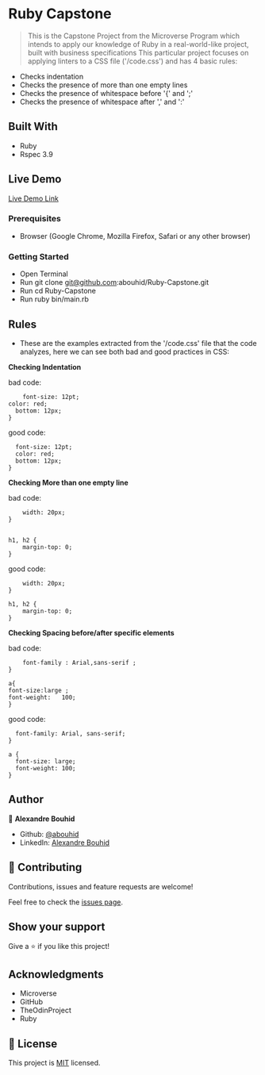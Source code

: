 # Ruby Capstone 

> This is the Capstone Project from the Microverse Program which intends to apply our knowledge of Ruby in a real-world-like project, built with business specifications
> This particular project focuses on applying linters to a CSS file ('/code.css') and has 4 basic rules:
- Checks indentation
- Checks the presence of more than one empty lines
- Checks the presence of whitespace before '{' and ';' 
- Checks the presence of whitespace after ',' and ':' 

## Built With

- Ruby
- Rspec 3.9

## Live Demo

[Live Demo Link]()

### Prerequisites

- Browser (Google Chrome, Mozilla Firefox, Safari or any other browser)

### Getting Started
- Open Terminal
- Run git clone git@github.com:abouhid/Ruby-Capstone.git
- Run cd Ruby-Capstone
- Run ruby bin/main.rb

## Rules 

* These are the examples extracted from the '/code.css' file that the code analyzes, here we can see both bad and good practices in CSS:

**Checking Indentation**

bad code:
```div { 
    font-size: 12pt;
color: red; 
  bottom: 12px;
}
```

good code:
```div { 
  font-size: 12pt;
  color: red; 
  bottom: 12px;
}
```

**Checking More than one empty line**

bad code:
```img{
    width: 20px; 
}


h1, h2 {
    margin-top: 0;
}
```

good code:
```img{
    width: 20px; 
}

h1, h2 {
    margin-top: 0;
}
```
**Checking Spacing before/after specific elements**

bad code:
```p,h3{
    font-family : Arial,sans-serif ;
}

a{
font-size:large ;
font-weight:   100;
}
```

good code:
```p, h3 {
  font-family: Arial, sans-serif;
}

a {
  font-size: large;
  font-weight: 100;
}
```

## Author

👤 **Alexandre Bouhid**

- Github: [@abouhid](https://github.com/abouhid)
- LinkedIn: [Alexandre Bouhid](https://www.linkedin.com/in/alexandrebouhid/)

## 🤝 Contributing

Contributions, issues and feature requests are welcome!

Feel free to check the [issues page]().

## Show your support

Give a ⭐️ if you like this project!

## Acknowledgments

- Microverse
- GitHub
- TheOdinProject
- Ruby

## 📝 License

This project is [MIT](lic.url) licensed.
